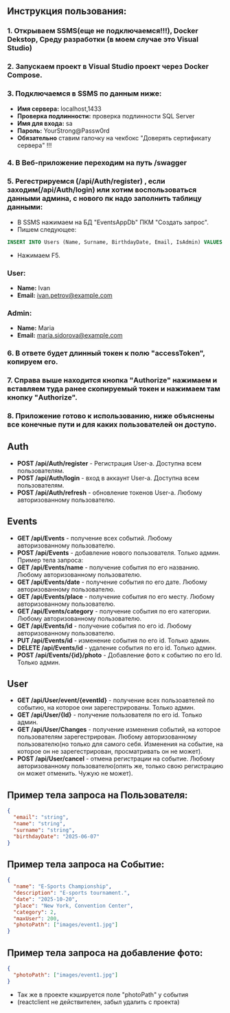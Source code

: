 ## Инструкция пользования:
### 1. Открываем SSMS(еще не подключаемся!!!), Docker Dekstop, Среду разработки (в моем случае это Visual Studio)
### 2. Запускаем проект в Visual Studio проект через Docker Compose.
### 3. Подключаемся в SSMS по данным ниже:
- **Имя сервера:** localhost,1433
- **Проверка подлинности:** проверка подлинности SQL Server
- **Имя для входа:** sa
- **Пароль:** YourStrong@Passw0rd
- **Обязательно** ставим галочку на чекбокс "Доверять сертификату сервера" !!!
### 4. В Веб-приложение переходим на путь /swagger
### 5. Регестрируемся (/api/Auth/register) , если заходим(/api/Auth/login) или хотим воспользоваться данными админа, с нового пк надо заполнить таблицу данными:
- В SSMS нажимаем на БД "EventsAppDb" ПКМ "Создать запрос".
- Пишем следующее:
```sql
INSERT INTO Users (Name, Surname, BirthdayDate, Email, IsAdmin) VALUES ('Maria', 'Sidorova', '1995-06-15', 'maria.sidorova@example.com', 1), ('Ivan', 'Petrov', '1995-06-15', 'ivan.petrov@example.com', 0);
```
- Нажимаем F5.

### User: 
- **Name:** Ivan
- **Email:** ivan.petrov@example.com

### Admin: 
- **Name:** Maria 
- **Email:** maria.sidorova@example.com

### 6. В ответе будет длинный токен к полю "accessToken", копируем его.
### 7. Справа выше находится кнопка "Authorize" нажимаем и вставляем туда ранее скопируемый токен и нажимаем там кнопку "Authorize".
### 8. Приложение готово к использованию, ниже объяснены все конечные пути и для каких пользователей он доступо.

## Auth
- **POST /api/Auth/register** - Регистрация User-а. Доступна всем пользователям. 
- **POST /api/Auth/login** - вход в аккаунт User-а. Доступна всем пользователям.
- **POST /api/Auth/refresh** - обновление токенов User-a. Любому авторизованному пользователю.

## Events
- **GET /api/Events** - получение всех событий. Любому авторизованному пользователю.
- **POST /api/Events** - добавление нового пользователя. Только админ. Пример тела запроса:
- **GET /api/Events/name** - получение события по его названию. Любому авторизованному пользователю.
- **GET /api/Events/date** - получение события по его дате. Любому авторизованному пользователю.
- **GET /api/Events/place** - получение события по его месту. Любому авторизованному пользователю.
- **GET /api/Events/category** - получение события по его категории. Любому авторизованному пользователю.
- **GET /api/Events/id** - получение события по его id. Любому авторизованному пользователю.
- **PUT /api/Events/id** - изменение события по его id. Только админ.
- **DELETE /api/Events/id** - удаление события по его id. Только админ.
- **POST /api/Events/{id}/photo** - Добавление фото к событию по его Id. Только админ. 

## User
- **GET /api/User/event/{eventId}** - получение всех пользоавтелей по событию, на которое они зарегестрированы. Только админ.
- **GET /api/User/{Id}** - получение пользователя по его id. Только админ.
- **GET /api/User/Changes** - получение изменения событий, на которое пользователям зарегестрирован. Любому авторизованному пользователю(но только для самого себя. Изменения на событие, на которое он не зарегестрирован, просматривать он не может).
- **POST /api/User/cancel** - отмена регистрации на событие. Любому авторизованному пользователю(опять же, только свою регистрацию он может отменить. Чужую не может).

## Пример тела запроса на Пользователя:
```json
{
  "email": "string",
  "name": "string",
  "surname": "string",
  "birthdayDate": "2025-06-07"
}
```

## Пример тела запроса на Событие:
```json
{
  "name": "E-Sports Championship",
  "description": "E-sports tournament.",
  "date": "2025-10-20",
  "place": "New York, Convention Center",
  "category": 2,
  "maxUser": 200,
  "photoPath": ["images/event1.jpg"]
}
```

## Пример тела запроса на добавление фото:
```json
{
  "photoPath": ["images/event1.jpg"]
}
```

- Так же в проекте кэшируется поле "photoPath" у события
- (reactclient не действителен, забыл удалить с проекта)
